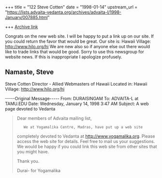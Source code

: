 +++
title = "122 Steve Cotten"
date = "1998-01-14"
upstream_url = "https://lists.advaita-vedanta.org/archives/advaita-l/1998-January/007885.html"

+++
[Archive link](https://lists.advaita-vedanta.org/archives/advaita-l/1998-January/007885.html)

Congrats on the new web site. I will be happy to put a link up on our site.
If you could return the favor that would be great. Our site is: Hawaii
Village: http://www.hilo.org/hi  We are new also so if anyone else out there
would like to trade links that would be good. Sorry to use this newsgroup
for website news. If this is inappropriate I apologize profusely.

Namaste,
Steve
--------------------
Steve Cotten
Director - Allied Webmasters of Hawaii
Located in:
Hawaii Village: http://www.hilo.org/hi

-----Original Message-----
From: DURAISINGAM <durai at MD2.VSNL.NET.IN>
To: ADVAITA-L at TAMU.EDU <ADVAITA-L at TAMU.EDU>
Date: Wednesday, January 14, 1998 3:47 AM
Subject: A web page devoted to Vedanta


>Dear members of Advaita mailing list,
>
>        We at Yogamalika Centre, Madras, have put up a web site
>completely devoted to Vedanta at http://www.yogamalika.org.
>Please access the web site for details. Feel free to mail
>us your suggestions. We would be happy if you could link this
>web site from other sites that you might have.
>
>Thank you.
>
>Durai- for Yogamalika
>

